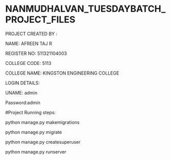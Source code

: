 # NANMUDHALVAN_TUESDAYBATCH_PROJECT_FILES

PROJECT CREATED BY : 

NAME: AFREEN TAJ R

REGISTER NO: 511321104003

COLLEGE CODE: 5113

COLLEGE NAME: KINGSTON ENGINEERING COLLEGE

LOGIN DETAILS:

UNAME: admin

Password:admin

#Project Running steps:

python manage.py makemigrations

python manage.py migrate

python manage.py createsuperuser

python manage.py runserver

